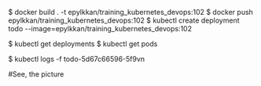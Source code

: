 $ docker build . -t epylkkan/training_kubernetes_devops:102
$ docker push  epylkkan/training_kubernetes_devops:102
$ kubectl create deployment todo --image=epylkkan/training_kubernetes_devops:102

$ kubectl get deployments
$ kubectl get pods

$ kubectl logs -f todo-5d67c66596-5f9vn

#See, the picture

